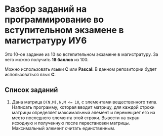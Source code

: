 # Разбор заданий на программирование во вступительном экзамене в магистратуру ИУ6

Это 10-ое задание из 10 во встепительном экзамене в магистратуру.
За него можно получить **16 баллов** из 100.

Можно использовать языки **C** или **Pascal**.
В данном репозитории будет использоваться язык **C**.

## Список заданий

1. Дана матрица `D(N,M)`, `N,M <= 10`, с элементами вещественного типа. Написать программу, которая вводит матрицу, для каждой строки матрицы определяет максимальный элемент и перемещает его на место последнего элемента этой строки. Вывести на экран исходную и полученную после перестановки матрицы. Максимальный элемент считать единственным.
